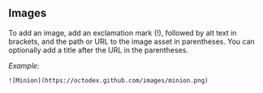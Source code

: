 ## Images
To add an image, add an exclamation mark (!), followed by alt text in brackets, and the path or URL to the image asset in parentheses. You can optionally add a title after the URL in the parentheses.

_Example:_

```
![Minion](https://octodex.github.com/images/minion.png)
```
